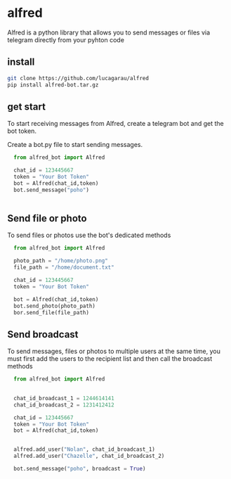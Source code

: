 # alfred
Alfred is a python library that allows you to send messages or files via telegram directly from your pyhton code
## install

```bash
git clone https://github.com/lucagarau/alfred
pip install alfred-bot.tar.gz
```

## get start
To start receiving messages from Alfred, create a telegram bot and get the bot token.

Create a bot.py file to start sending messages.


```python
  from alfred_bot import Alfred

  chat_id = 123445667
  token = "Your Bot Token"
  bot = Alfred(chat_id,token)
  bot.send_message("poho")
  
```

## Send file or photo
To send files or photos use the bot's dedicated methods
```python
  from alfred_bot import Alfred

  photo_path = "/home/photo.png"
  file_path = "/home/document.txt"

  chat_id = 123445667
  token = "Your Bot Token"

  bot = Alfred(chat_id,token)
  bot.send_photo(photo_path)
  bor.send_file(file_path)
```

## Send broadcast
To send messages, files or photos to multiple users at the same time, you must first add the users to the recipient list and then call the broadcast methods
```python
  from alfred_bot import Alfred

 
  chat_id_broadcast_1 = 1244614141
  chat_id_broadcast_2 = 1231412412

  chat_id = 123445667
  token = "Your Bot Token"
  bot = Alfred(chat_id,token)


  alfred.add_user("Nolan", chat_id_broadcast_1)
  alfred.add_user("Chazelle", chat_id_broadcast_2)

  bot.send_message("poho", broadcast = True)
 
```
